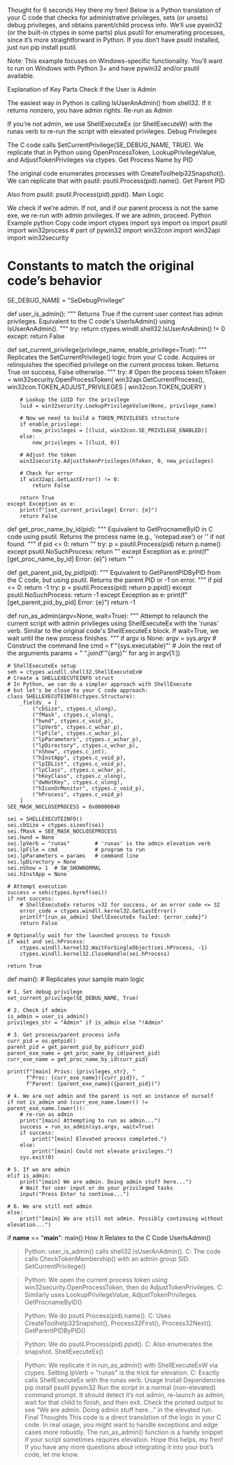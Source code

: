 Thought for 6 seconds
Hey there my fren! Below is a Python translation of your C code that checks for administrative privileges, sets (or unsets) debug privileges, and obtains parent/child process info. We’ll use pywin32 (or the built-in ctypes in some parts) plus psutil for enumerating processes, since it’s more straightforward in Python. If you don’t have psutil installed, just run pip install psutil.

Note: This example focuses on Windows-specific functionality. You’ll want to run on Windows with Python 3+ and have pywin32 and/or psutil available.

Explanation of Key Parts
Check if the User is Admin

The easiest way in Python is calling IsUserAnAdmin() from shell32. If it returns nonzero, you have admin rights.
Re-run as Admin

If you’re not admin, we use ShellExecuteEx (or ShellExecuteW) with the runas verb to re-run the script with elevated privileges.
Debug Privileges

The C code calls SetCurrentPrivilege(SE_DEBUG_NAME, TRUE). We replicate that in Python using OpenProcessToken, LookupPrivilegeValue, and AdjustTokenPrivileges via ctypes.
Get Process Name by PID

The original code enumerates processes with CreateToolhelp32Snapshot(). We can replicate that with psutil: psutil.Process(pid).name().
Get Parent PID

Also from psutil: psutil.Process(pid).ppid().
Main Logic

We check if we’re admin. If not, and if our parent process is not the same exe, we re-run with admin privileges. If we are admin, proceed.
Python Example
python
Copy code
import ctypes
import sys
import os
import psutil
import win32process  # part of pywin32
import win32con
import win32api
import win32security

# Constants to match the original code’s behavior
SE_DEBUG_NAME = "SeDebugPrivilege"

def user_is_admin():
    """
    Returns True if the current user context has admin privileges.
    Equivalent to the C code's UserIsAdmin() using IsUserAnAdmin().
    """
    try:
        return ctypes.windll.shell32.IsUserAnAdmin() != 0
    except:
        return False

def set_current_privilege(privilege_name, enable_privilege=True):
    """
    Replicates the SetCurrentPrivilege() logic from your C code.
    Acquires or relinquishes the specified privilege on the current process token.
    Returns True on success, False otherwise.
    """
    try:
        # Open the process token
        hToken = win32security.OpenProcessToken(
            win32api.GetCurrentProcess(),
            win32con.TOKEN_ADJUST_PRIVILEGES | win32con.TOKEN_QUERY
        )
        
        # Lookup the LUID for the privilege
        luid = win32security.LookupPrivilegeValue(None, privilege_name)
        
        # Now we need to build a TOKEN_PRIVILEGES structure
        if enable_privilege:
            new_privileges = [(luid, win32con.SE_PRIVILEGE_ENABLED)]
        else:
            new_privileges = [(luid, 0)]
        
        # Adjust the token
        win32security.AdjustTokenPrivileges(hToken, 0, new_privileges)
        
        # Check for error
        if win32api.GetLastError() != 0:
            return False
        
        return True
    except Exception as e:
        print(f"[set_current_privilege] Error: {e}")
        return False

def get_proc_name_by_id(pid):
    """
    Equivalent to GetProcnameByID in C code using psutil.
    Returns the process name (e.g., 'notepad.exe') or '' if not found.
    """
    if pid <= 0:
        return ""
    try:
        p = psutil.Process(pid)
        return p.name()
    except psutil.NoSuchProcess:
        return ""
    except Exception as e:
        print(f"[get_proc_name_by_id] Error: {e}")
        return ""

def get_parent_pid_by_pid(pid):
    """
    Equivalent to GetParentPIDByPID from the C code, but using psutil.
    Returns the parent PID or -1 on error.
    """
    if pid <= 0:
        return -1
    try:
        p = psutil.Process(pid)
        return p.ppid()
    except psutil.NoSuchProcess:
        return -1
    except Exception as e:
        print(f"[get_parent_pid_by_pid] Error: {e}")
        return -1

def run_as_admin(argv=None, wait=True):
    """
    Attempt to relaunch the current script with admin privileges using ShellExecuteEx with the 'runas' verb.
    Similar to the original code's ShellExecuteEx block.
    If wait=True, we wait until the new process finishes.
    """
    if argv is None:
        argv = sys.argv
    # Construct the command line
    cmd = f'"{sys.executable}"'
    # Join the rest of the arguments
    params = " ".join(f'"{arg}"' for arg in argv[1:])
    
    # ShellExecuteEx setup
    seh = ctypes.windll.shell32.ShellExecuteExW
    # Create a SHELLEXECUTEINFO struct
    # In Python, we can do a simpler approach with ShellExecute
    # but let's be close to your C code approach:
    class SHELLEXECUTEINFO(ctypes.Structure):
        _fields_ = [
            ("cbSize", ctypes.c_ulong),
            ("fMask", ctypes.c_ulong),
            ("hwnd", ctypes.c_void_p),
            ("lpVerb", ctypes.c_wchar_p),
            ("lpFile", ctypes.c_wchar_p),
            ("lpParameters", ctypes.c_wchar_p),
            ("lpDirectory", ctypes.c_wchar_p),
            ("nShow", ctypes.c_int),
            ("hInstApp", ctypes.c_void_p),
            ("lpIDList", ctypes.c_void_p),
            ("lpClass", ctypes.c_wchar_p),
            ("hKeyClass", ctypes.c_ulong),
            ("dwHotKey", ctypes.c_ulong),
            ("hIconOrMonitor", ctypes.c_void_p),
            ("hProcess", ctypes.c_void_p)
        ]
    SEE_MASK_NOCLOSEPROCESS = 0x00000040
    
    sei = SHELLEXECUTEINFO()
    sei.cbSize = ctypes.sizeof(sei)
    sei.fMask = SEE_MASK_NOCLOSEPROCESS
    sei.hwnd = None
    sei.lpVerb = "runas"        # 'runas' is the admin elevation verb
    sei.lpFile = cmd            # program to run
    sei.lpParameters = params   # command line
    sei.lpDirectory = None
    sei.nShow = 1  # SW_SHOWNORMAL
    sei.hInstApp = None
    
    # Attempt execution
    success = seh(ctypes.byref(sei))
    if not success:
        # ShellExecuteEx returns >32 for success, or an error code <= 32
        error_code = ctypes.windll.kernel32.GetLastError()
        print(f"[run_as_admin] ShellExecuteEx failed: {error_code}")
        return False
    
    # Optionally wait for the launched process to finish
    if wait and sei.hProcess:
        ctypes.windll.kernel32.WaitForSingleObject(sei.hProcess, -1)
        ctypes.windll.kernel32.CloseHandle(sei.hProcess)
    
    return True

def main():
    # Replicates your sample main logic

    # 1. Set debug privilege
    set_current_privilege(SE_DEBUG_NAME, True)

    # 2. Check if admin
    is_admin = user_is_admin()
    privileges_str = "Admin" if is_admin else "!Admin"

    # 3. Get process/parent process info
    curr_pid = os.getpid()
    parent_pid = get_parent_pid_by_pid(curr_pid)
    parent_exe_name = get_proc_name_by_id(parent_pid)
    curr_exe_name = get_proc_name_by_id(curr_pid)

    print(f"[main] Privs: {privileges_str}, "
          f"Proc: {curr_exe_name}({curr_pid}), "
          f"Parent: {parent_exe_name}({parent_pid})")

    # 4. We are not admin and the parent is not an instance of ourself
    if not is_admin and (curr_exe_name.lower() != parent_exe_name.lower()):
        # re-run as admin
        print("[main] Attempting to run as admin...")
        success = run_as_admin(sys.argv, wait=True)
        if success:
            print("[main] Elevated process completed.")
        else:
            print("[main] Could not elevate privileges.")
        sys.exit(0)

    # 5. If we are admin
    elif is_admin:
        print("[main] We are admin. Doing admin stuff here...")
        # Wait for user input or do your privileged tasks
        input("Press Enter to continue...")

    # 6. We are still not admin
    else:
        print("[main] We are still not admin. Possibly continuing without elevation...")

if __name__ == "__main__":
    main()
How It Relates to the C Code
UserIsAdmin()

> Python: user_is_admin() calls shell32.IsUserAnAdmin().
> C: The code calls CheckTokenMembership() with an admin group SID.
SetCurrentPrivilege()

> Python: We open the current process token using win32security.OpenProcessToken, then do AdjustTokenPrivileges.
> C: Similarly uses LookupPrivilegeValue, AdjustTokenPrivileges.
GetProcnameByID()

> Python: We do psutil.Process(pid).name().
> C: Uses CreateToolhelp32Snapshot(), Process32First(), Process32Next().
GetParentPIDByPID()

> Python: We do psutil.Process(pid).ppid().
> C: Also enumerates the snapshot.
ShellExecuteEx()

> Python: We replicate it in run_as_admin() with ShellExecuteExW via ctypes. Setting lpVerb = "runas" is the trick for elevation.
> C: Exactly calls ShellExecuteEx with the runas verb.
Usage
Install Dependencies
pip install psutil pywin32
Run the script in a normal (non-elevated) command prompt. It should detect it’s not admin, re-launch as admin, wait for that child to finish, and then exit.
Check the printed output to see “We are admin. Doing admin stuff here…” in the elevated run.
Final Thoughts
This code is a direct translation of the logic in your C code.
In real usage, you might want to handle exceptions and edge cases more robustly.
The run_as_admin() function is a handy snippet if your script sometimes requires elevation.
Hope this helps, my fren! If you have any more questions about integrating it into your bot’s code, let me know.